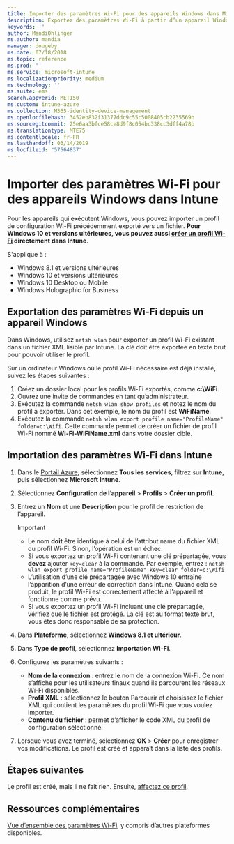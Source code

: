 ```yaml
---
title: Importer des paramètres Wi-Fi pour des appareils Windows dans Microsoft Intune - Azure | Microsoft Docs
description: Exportez des paramètres Wi-Fi à partir d’un appareil Windows dans un fichier XML à l’aide de netsh wlan. Ensuite, importez ce fichier dans Intune pour créer un profil Wi-Fi pour les appareils exécutant Windows 8.1, Windows 10 et Windows Holographic for Business.
keywords: ''
author: MandiOhlinger
ms.author: mandia
manager: dougeby
ms.date: 07/18/2018
ms.topic: reference
ms.prod: ''
ms.service: microsoft-intune
ms.localizationpriority: medium
ms.technology: ''
ms.suite: ems
search.appverid: MET150
ms.custom: intune-azure
ms.collection: M365-identity-device-management
ms.openlocfilehash: 3452eb832f31377ddc9c55c5008405cb2235569b
ms.sourcegitcommit: 25e6aa3bfce58ce8d9f8c054bc338cc3dff4a78b
ms.translationtype: MTE75
ms.contentlocale: fr-FR
ms.lasthandoff: 03/14/2019
ms.locfileid: "57564837"
---
```

# <a name="import-wi-fi-settings-for-windows-devices-in-intune"></a>Importer des paramètres Wi-Fi pour des appareils Windows dans Intune

Pour les appareils qui exécutent Windows, vous pouvez importer un profil de configuration Wi-Fi précédemment exporté vers un fichier. **Pour Windows 10 et versions ultérieures, vous pouvez aussi [créer un profil Wi-Fi](wi-fi-settings-windows.md) directement dans Intune**.

S'applique à :  
- Windows 8.1 et versions ultérieures
- Windows 10 et versions ultérieures
- Windows 10 Desktop ou Mobile
- Windows Holographic for Business

## <a name="export-wi-fi-settings-from-a-windows-device"></a>Exportation des paramètres Wi-Fi depuis un appareil Windows

Dans Windows, utilisez `netsh wlan` pour exporter un profil Wi-Fi existant dans un fichier XML lisible par Intune. La clé doit être exportée en texte brut pour pouvoir utiliser le profil.

Sur un ordinateur Windows où le profil Wi-Fi nécessaire est déjà installé, suivez les étapes suivantes :

1. Créez un dossier local pour les profils Wi-Fi exportés, comme **c:\WiFi**.
2. Ouvrez une invite de commandes en tant qu’administrateur.
3. Exécutez la commande `netsh wlan show profiles` et notez le nom du profil à exporter. Dans cet exemple, le nom du profil est **WiFiName**.
4. Exécutez la commande `netsh wlan export profile name="ProfileName" folder=c:\Wifi`. Cette commande permet de créer un fichier de profil Wi-Fi nommé **Wi-Fi-WiFiName.xml** dans votre dossier cible.

## <a name="import-the-wi-fi-settings-into-intune"></a>Importation des paramètres Wi-Fi dans Intune

1. Dans le [Portail Azure](https://portal.azure.com), sélectionnez **Tous les services**, filtrez sur **Intune**, puis sélectionnez **Microsoft Intune**.
2. Sélectionnez **Configuration de l’appareil** > **Profils** > **Créer un profil**.
3. Entrez un **Nom** et une **Description** pour le profil de restriction de l’appareil.

    > [!IMPORTANT]
    > - Le nom **doit** être identique à celui de l’attribut name du fichier XML du profil Wi-Fi. Sinon, l’opération est un échec.
    > - Si vous exportez un profil Wi-Fi contenant une clé prépartagée, vous **devez** ajouter `key=clear` à la commande. Par exemple, entrez : `netsh wlan export profile name="ProfileName" key=clear folder=c:\Wifi`
    > - L’utilisation d’une clé prépartagée avec Windows 10 entraîne l’apparition d’une erreur de correction dans Intune. Quand cela se produit, le profil Wi-Fi est correctement affecté à l’appareil et fonctionne comme prévu.
    > - Si vous exportez un profil Wi-Fi incluant une clé prépartagée, vérifiez que le fichier est protégé. La clé est au format texte brut, vous êtes donc responsable de sa protection.

4. Dans **Plateforme**, sélectionnez **Windows 8.1 et ultérieur**.
5. Dans **Type de profil**, sélectionnez **Importation Wi-Fi**.
6. Configurez les paramètres suivants :
    - **Nom de la connexion** : entrez le nom de la connexion Wi-Fi. Ce nom s’affiche pour les utilisateurs finaux quand ils parcourent les réseaux Wi-Fi disponibles.
    - **Profil XML** : sélectionnez le bouton Parcourir et choisissez le fichier XML qui contient les paramètres du profil Wi-Fi que vous voulez importer.
    - **Contenu du fichier** : permet d’afficher le code XML du profil de configuration sélectionné.
7. Lorsque vous avez terminé, sélectionnez **OK** > **Créer** pour enregistrer vos modifications. Le profil est créé et apparaît dans la liste des profils.

## <a name="next-steps"></a>Étapes suivantes

Le profil est créé, mais il ne fait rien. Ensuite, [affectez ce profil](device-profile-assign.md).

## <a name="more-resources"></a>Ressources complémentaires

[Vue d’ensemble des paramètres Wi-Fi](wi-fi-settings-configure.md), y compris d’autres plateformes disponibles.
